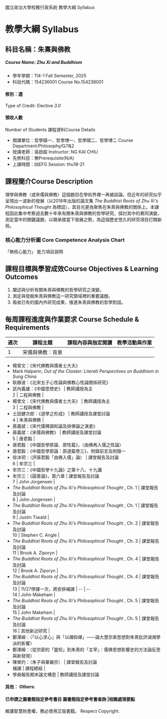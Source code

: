 國立政治大學校務行政系統 教學大綱 Syllabus
# 教學大綱 Syllabus
##  科目名稱：朱熹與佛教
#####  Course Name: Zhu Xi and Buddhism
  * 學年學期：114-1 Fall Semester, 2025 
  * 科目代碼：154236001 Course No.154236001
#### 修別：選
Type of Credit: Elective 
_3.0_
#### 預收人數
Number of Students
課程資料Course Details
  * 開課單位：哲學碩一、哲學博一、哲學碩二、哲學博二 Course Department:Philosophy/G/1&2 
  * 授課老師：吳啟超 Instructor: NG KAI CHIU 
  * 先修科目：無Prerequisite(N/A)
  * 上課時間：四EFG Session: thu18-21
##  課程簡介Course Description
理學與佛教（或宋儒與佛教）這個題目在學術界裡一再被談論，但近年的研究似乎呈現出一波新的發展（以2018年出版的論文集 _The Buddhist Roots of Zhu Xi's Philosophical Thought_ 為標誌），其目光更為聚焦在朱熹與佛教的關係上。本課程因此集中考察過去數十年來有關朱熹與佛教的哲學研究，探討其中的異同演變，測定當中的關鍵議題，以期承接當下發展之勢，為這個歷史悠久的研究項目打開新局。
###  核心能力分析圖 Core Competence Analysis Chart
「無核心能力」 
能力項目說明
##  課程目標與學習成效Course Objectives & Learning Outcomes 
  1. 闡述與分析有關朱熹與佛教的哲學研究之演變。
  2. 測定與發掘朱熹與佛教這一研究領域裡的重要議題。
  3. 吸收已有的國內外研究成果，推進朱熹與佛教的哲學對話。
##  每周課程進度與作業要求 Course Schedule & Requirements
週次 |  課程主題 |  課程內容與指定閱讀 |  教學活動與作業  
---|---|---|---  
1 |  宋儒與佛教：背景 | 
  * 楊曾文：《宋代佛教與儒者士大夫》
  * Mark Halperin, _Out of the Cloister: Literati Perspectives on Buddhism in Sung China_
  * 耿靜波：《北宋五子心性論與佛教心性論關係研究》
  * 武內義雄：《中國思想史》
|  教師講授為主  
2 |  二程與佛教 | 
  * 楊曾文：《宋代佛教與儒者士大夫》
|  教師講授為主  
3 |  二程與佛教 | 
  * 土田健次郎：《道學之形成》
|  教師講授及課堂討論  
4 |  朱熹與佛教 | 
  * 蔣義斌：《宋代儒釋調和論及排佛論之演進》
  * 蔣義斌：《宋儒與佛教》
|  教師講授及課堂討論  
5 |  唐君毅 | 
  * 唐君毅：《中國哲學原論．原性篇》，〈由佛再入儒之性論〉
  * 唐君毅：《中國哲學原論：原道篇卷三》，附錄前言及附錄一
  * 徐沐玥：〈評唐君毅「由佛入儒」論〉
|  課堂報告及討論  
6 |  牟宗三 | 
  * 牟宗三：《中國哲學十九論》之第十八、十九講
  * 牟宗三：《圓善論》，第六章
|  課堂報告及討論  
7 |  John Jorgensen | 
  * _The Buddhist Roots of Zhu Xi's Philosophical Thought_ , Ch. 1
|  課堂報告及討論  
8 |  John Jorgensen | 
  * _The Buddhist Roots of Zhu Xi's Philosophical Thought_ , Ch. 1
|  課堂報告及討論  
9 |  Justin Tiwald | 
  * _The Buddhist Roots of Zhu Xi's Philosophical Thought_ , Ch. 2
|  課堂報告及討論  
10 |  Stephen C. Angle | 
  * _The Buddhist Roots of Zhu Xi's Philosophical Thought_ , Ch. 3
|  課堂報告及討論  
11 |  Brook A. Ziporyn | 
  * _The Buddhist Roots of Zhu Xi's Philosophical Thought_ , Ch. 4
|  課堂報告及討論  
12 |  Brook A. Ziporyn | 
  * _The Buddhist Roots of Zhu Xi's Philosophical Thought_ , Ch. 4
|  課堂報告及討論  
13 |  11/27停課一次，將安排補課 |  -- |  --  
14 |  John Makeham | 
  * _The Buddhist Roots of Zhu Xi's Philosophical Thought_ , Ch. 5
|  課堂報告及討論  
15 |  John Makeham | 
  * _The Buddhist Roots of Zhu Xi's Philosophical Thought_ , Ch. 5
|  課堂報告及討論  
16 |  其他新近研究 | 
  * 鄭澤綿：〈「以心求心」與「以禪抑禪」——論大慧宗杲思想對朱熹批評湖湘學派的影響〉
  * 鄭澤綿：〈從宗密的「靈知」到朱熹的「主宰」：儒佛思想影響史的方法論反思與新發現〉
  * 陳榮灼：〈朱子與華嚴宗〉
|  課堂報告及討論  
補課 |  課程總結 | 
  * 學員報告期末論文構思
|  教師講授及課堂討論  
####  其他： Others:
####  已申請之圖書館指定參考書目  圖書館指定參考書查詢 |相關處理要點
維護智慧財產權，務必使用正版書籍。 Respect Copyright.